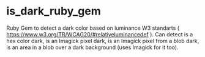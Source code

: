 # is_dark_ruby_gem
Ruby Gem to detect a dark color based on luminance W3 standarts ( https://www.w3.org/TR/WCAG20/#relativeluminancedef ). Can detect is a hex color dark, is an Imagick pixel dark, is an Imagick pixel from a blob dark, is an area in a blob over a dark background (uses Imagick for it too).
